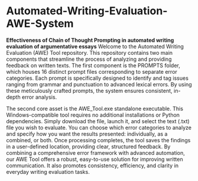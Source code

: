 # Automated-Writing-Evaluation-AWE-System
**Effectiveness of Chain of Thought Prompting in automated writing evaluation of argumentative essays**
Welcome to the Automated Writing Evaluation (AWE) Tool repository. This repository contains two main components that streamline the process of analyzing and providing feedback on written texts. The first component is the PROMPTS folder, which houses 16 distinct prompt files corresponding to separate error categories. Each prompt is specifically designed to identify and tag issues ranging from grammar and punctuation to advanced lexical errors. By using these meticulously crafted prompts, the system ensures consistent, in-depth error analysis.

The second core asset is the AWE_Tool.exe standalone executable. This Windows-compatible tool requires no additional installations or Python dependencies. Simply download the file, launch it, and select the text (.txt) file you wish to evaluate. You can choose which error categories to analyze and specify how you want the results presented: individually, as a combined, or both. Once processing completes, the tool saves the findings in a user-defined location, providing clear, structured feedback. By combining a comprehensive error framework with advanced automation, our AWE Tool offers a robust, easy-to-use solution for improving written communication. It also promotes consistency, efficiency, and clarity in everyday writing evaluation tasks.
